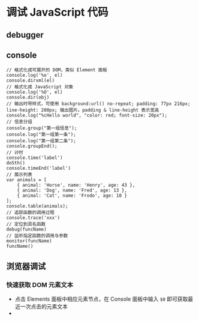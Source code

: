 # 调试 JavaScript 代码

## debugger

## console

```
// 格式化成可展开的 DOM，类似 Element 面板
console.log('%o', el)
console.dirxml(el)
// 格式化成 JavaScript 对象
console.log('%O', el)
console.dir(obj)
// 输出时带样式，可使用 background:url() no-repeat; padding: 77px 216px; line-height: 200px; 输出图片。padding & line-height 表示宽高
console.log("%cHello world", "color: red; font-size: 20px");
// 信息分组
console.group("第一组信息");
console.log("第一组第一条");
console.log("第一组第二条");
console.groupEnd();
// 计时
console.time('label')
doSth()
console.timeEnd('label')
// 展示列表
var animals = [
    { animal: 'Horse', name: 'Henry', age: 43 },
    { animal: 'Dog', name: 'Fred', age: 13 },
    { animal: 'Cat', name: 'Frodo', age: 18 }
];
console.table(animals);
// 追踪函数的调用过程
console.trace('xxx')
// 定位到具名函数
debug(funcName)
// 监听指定函数的调用与参数
monitor(funcName)
funcName()
```

## 浏览器调试

### 快速获取 DOM 元素文本

- 点击 Elements 面板中相应元素节点，在 Console 面板中输入 `$0` 即可获取最近一次点击的元素文本
-